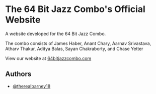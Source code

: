 # The 64 Bit Jazz Combo's Official Website

A website developed for the 64 Bit Jazz Combo.

The combo consists of James Haber, Anant Chary, Aarnav Srivastava, Atharv Thakur, Aditya Balas, Sayan Chakraborty, and Chase Yetter 

View our website at [64bitjazzcombo.com](www.64bitjazzcombo.com)


## Authors

- [@therealbarney18](https://github.com/therealbarney18)
